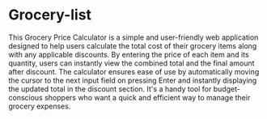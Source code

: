 # Grocery-list
This Grocery Price Calculator is a simple and user-friendly web application 
designed to help users calculate the total cost of their grocery items along with
 any applicable discounts. By entering the price of each item and its quantity, 
 users can instantly view the combined total and the final amount after discount. 
 The calculator ensures ease of use by automatically moving the cursor to the next input
  field on pressing Enter and instantly displaying the updated total in the discount section.
   It's a handy tool for budget-conscious shoppers who want a quick and efficient way to manage their grocery expenses.
